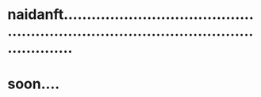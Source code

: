 # naidanft............................................................................................................
# soon....
